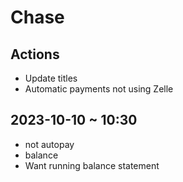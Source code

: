 # Chase

## Actions

* Update titles
* Automatic payments not using Zelle


## 2023-10-10 ~ 10:30

* not autopay
* balance
* Want running balance statement


